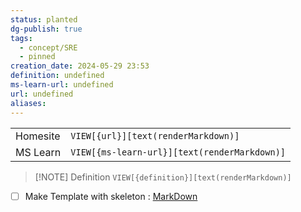 ```yaml
---
status: planted
dg-publish: true
tags:
  - concept/SRE
  - pinned
creation_date: 2024-05-29 23:53
definition: undefined
ms-learn-url: undefined
url: undefined
aliases:
---
```


|          |                                              |
| -------- | -------------------------------------------- |
| Homesite | `VIEW[{url}][text(renderMarkdown)]`          |
| MS Learn | `VIEW[{ms-learn-url}][text(renderMarkdown)]` |

> [!NOTE] Definition
> `VIEW[{definition}][text(renderMarkdown)]`


- [ ] Make Template with skeleton : [MarkDown](https://github.com/proplatformers/use-case-markdown-skeleton/blob/master/scope-of-work-skeleton.md)

